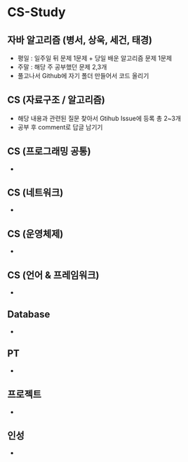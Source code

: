 # CS-Study

## 자바 알고리즘 (병서, 상욱, 세건, 태경)

- 평일 : 일주일 뒤 문제 1문제 + 당일 배운 알고리즘 문제 1문제
- 주말 : 해당 주 공부했던 문제 2,3개
- 풀고나서 Github에 자기 폴더 만들어서 코드 올리기

## CS (자료구조 / 알고리즘)

- 해당 내용과 관련된 질문 찾아서 Gtihub Issue에 등록 총 2~3개
- 공부 후 comment로 답글 남기기

## CS (프로그래밍 공통)

-

## CS (네트워크)

-

## CS (운영체제)

-

## CS (언어 & 프레임워크)

-

## Database

-

## PT

-

## 프로젝트

-

## 인성

-
